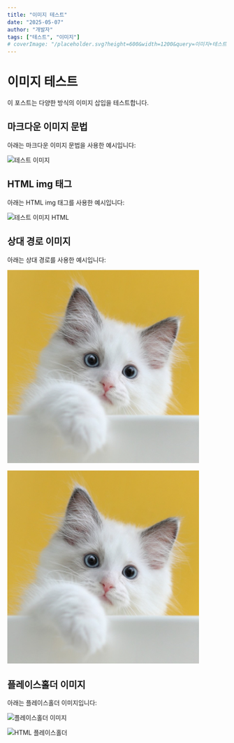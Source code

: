 ```yaml
---
title: "이미지 테스트"
date: "2025-05-07"
author: "개발자"
tags: ["테스트", "이미지"]
# coverImage: "/placeholder.svg?height=600&width=1200&query=이미지+테스트"
---
```


# 이미지 테스트

이 포스트는 다양한 방식의 이미지 삽입을 테스트합니다.

## 마크다운 이미지 문법

아래는 마크다운 이미지 문법을 사용한 예시입니다:

![테스트 이미지](1.png)

## HTML img 태그

아래는 HTML img 태그를 사용한 예시입니다:

<img src="/1.png" alt="테스트 이미지 HTML" />

## 상대 경로 이미지

아래는 상대 경로를 사용한 예시입니다:

![상대 경로 이미지](../../assets/images/first-post.png)

<img src="../../assets/images/first-post.png" alt="상대 경로 이미지 HTML" />

## 플레이스홀더 이미지

아래는 플레이스홀더 이미지입니다:

![플레이스홀더 이미지](/placeholder.svg?height=300&width=500&query=플레이스홀더+이미지)

<img src="/placeholder.svg?height=300&width=500&query=HTML+플레이스홀더" alt="HTML 플레이스홀더" />
